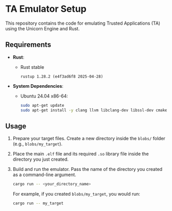 # TA Emulator Setup

This repository contains the code for emulating Trusted Applications (TA) using the Unicorn Engine and Rust.

## Requirements

- **Rust**: 
  - Rust stable
    ```
    rustup 1.28.2 (e4f3ad6f8 2025-04-28)
    ```

- **System Dependencies**:
  - Ubuntu 24.04 x86-64:
    ```bash
    sudo apt-get update
    sudo apt-get install -y clang llvm libclang-dev libssl-dev cmake build-essential libunicorn-dev
    ```

## Usage

1.  Prepare your target files. Create a new directory inside the `blobs/` folder (e.g., `blobs/my_target`).
2.  Place the main `.elf` file and its required `.so` library file inside the directory you just created.
3.  Build and run the emulator. Pass the name of the directory you created as a command-line argument.

    ```sh
    cargo run -- <your_directory_name>
    ```

    For example, if you created `blobs/my_target`, you would run:

    ```sh
    cargo run -- my_target
    ```